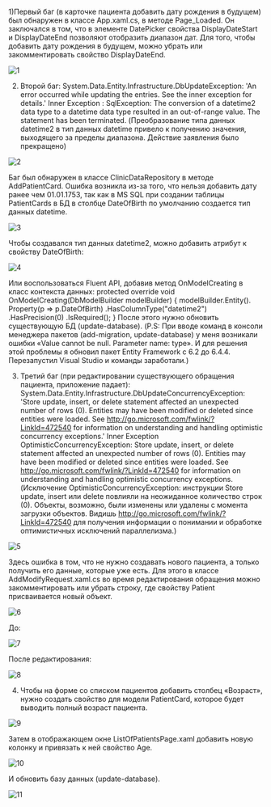 1)Первый баг (в карточке пациента добавить дату рождения в будущем) был обнаружен в классе App.xaml.cs, в методе Page_Loaded. 
Он заключался в том, что в элементе DatePicker свойства DisplayDateStart и DisplayDateEnd позволяют отобразить диапазон дат.
Для того, чтобы добавить дату рождения в будущем, можно убрать или закомментировать свойство DisplayDateEnd.

![1](https://github.com/mityaMz1998/TestProject_Junior/assets/100907269/db252fc9-9824-4c46-a571-3ace6bf48cb9)


2) Второй баг: System.Data.Entity.Infrastructure.DbUpdateException: 'An error occurred while updating the entries. See the inner exception for details.' 
Inner Exception :
SqlException: The conversion of a datetime2 data type to a datetime data type resulted in an out-of-range value. The statement has been terminated.
(Преобразование типа данных datetime2 в тип данных datetime привело к получению значения, выходящего за пределы диапазона. Действие заявления было прекращено)

 ![2](https://github.com/mityaMz1998/TestProject_Junior/assets/100907269/143a4048-f0a8-4c84-958c-9dc2a7783314)

Баг был обнаружен в классе ClinicDataRepository в методе AddPatientCard. Ошибка возникла из-за того, что нельзя добавить дату ранее чем 01.01.1753,
так как в MS SQL при создании таблицы PatientCards в БД в столбце DateOfBirth по умолчанию создается тип данных datetime.

 ![3](https://github.com/mityaMz1998/TestProject_Junior/assets/100907269/9a365dbc-d5c9-46b0-9b5d-78a341604a06)
 
Чтобы создавался тип данных datetime2, можно добавить атрибут к свойству DateOfBirth:

 ![4](https://github.com/mityaMz1998/TestProject_Junior/assets/100907269/519fc7c8-0b6e-4ff3-b890-46e7636ea43c)
 
Или воспользоваться Fluent API, добавив метод OnModelCreating в класс контекста данных:
protected override void OnModelCreating(DbModelBuilder modelBuilder)
        {
            modelBuilder.Entity<PatientCard>().
                Property(p => p.DateOfBirth)
                .HasColumnType("datetime2")
                .HasPrecision(0)
                .IsRequired();
        }
После этого нужно обновить существующую БД (update-database).
(P.S: При вводе команд в консоли менеджера пакетов (add-migration, update-database) у меня возникали ошибки «Value cannot be null. Parameter name: type».
И для решения этой проблемы я обновил пакет Entity Framework с 6.2 до 6.4.4. Перезапустил Visual Studio и команды заработали.)


3) Третий баг (при редактировании существующего обращения пациента, приложение падает): System.Data.Entity.Infrastructure.DbUpdateConcurrencyException:
'Store update, insert, or delete statement affected an unexpected number of rows (0). Entities may have been modified or deleted since entities were loaded.
See http://go.microsoft.com/fwlink/?LinkId=472540 for information on understanding and handling optimistic concurrency exceptions.'
Inner Exception
OptimisticConcurrencyException: Store update, insert, or delete statement affected an unexpected number of rows (0). Entities may have been modified or deleted since entities were loaded.
See http://go.microsoft.com/fwlink/?LinkId=472540 for information on understanding and handling optimistic concurrency exceptions.
(Исключение OptimisticConcurrencyException: инструкции Store update, insert или delete повлияли на неожиданное количество строк (0).
Объекты, возможно, были изменены или удалены с момента загрузки объектов. Видишь http://go.microsoft.com/fwlink/?LinkId=472540 для получения информации о понимании
и обработке оптимистичных исключений параллелизма.)

 ![5](https://github.com/mityaMz1998/TestProject_Junior/assets/100907269/3a22cc11-0077-432a-aa3f-535626bda75b)

Здесь ошибка в том, что не нужно создавать нового пациента, а только получить его данные, которые уже есть.
Для этого в классе AddModifyRequest.xaml.cs во время редактирования обращения можно закомментировать или убрать строку, где свойству Patient присваивается новый объект.

 ![6](https://github.com/mityaMz1998/TestProject_Junior/assets/100907269/0cc8f1c6-b3fb-4439-9da8-b97139b0cbdf)
 
До:

 ![7](https://github.com/mityaMz1998/TestProject_Junior/assets/100907269/771e3126-a401-4c52-840a-012b1b197f19)
 
После редактирования:

 ![8](https://github.com/mityaMz1998/TestProject_Junior/assets/100907269/40bd0c02-8412-4bd4-b5d7-6703c8e10ba1)


4) Чтобы на форме со списком пациентов добавить столбец «Возраст», нужно создать свойство для модели PatientCard, которое будет выводить полный возраст пациента.
 
 ![9](https://github.com/mityaMz1998/TestProject_Junior/assets/100907269/b95d10e4-ed24-44df-9879-56b2c14ea658)
 
Затем в отображающем окне ListOfPatientsPage.xaml добавить новую колонку и привязать к ней свойство Age.

 ![10](https://github.com/mityaMz1998/TestProject_Junior/assets/100907269/1c0a05dd-0be7-4dde-9e9b-ec3543d2be13)
 
И обновить базу данных (update-database).

 ![11](https://github.com/mityaMz1998/TestProject_Junior/assets/100907269/ab2edb44-50de-493b-a73c-47c16e48eced)

